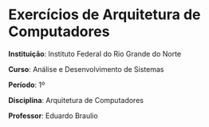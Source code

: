 # Exercícios de Arquitetura de Computadores

**Instituição**: Instituto Federal do Rio Grande do Norte

**Curso**: Análise e Desenvolvimento de Sistemas

**Período**: 1º

**Disciplina**: Arquitetura de Computadores

**Professor**: Eduardo Braulio
